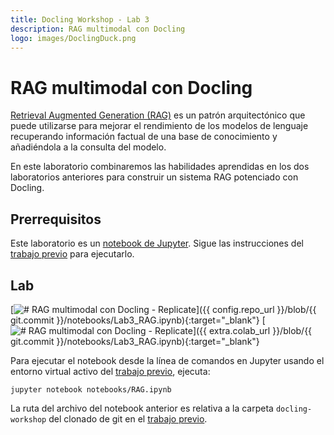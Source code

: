 ```yaml
---
title: Docling Workshop - Lab 3
description: RAG multimodal con Docling
logo: images/DoclingDuck.png
---
```


# RAG multimodal con Docling

[Retrieval Augmented Generation (RAG)](https://research.ibm.com/blog/retrieval-augmented-generation-RAG) es un patrón arquitectónico que puede utilizarse para mejorar el rendimiento de los modelos de lenguaje recuperando información factual de una base de conocimiento y añadiéndola a la consulta del modelo.

En este laboratorio combinaremos las habilidades aprendidas en los dos laboratorios anteriores para construir un sistema RAG potenciado con Docling.

## Prerrequisitos

Este laboratorio es un [notebook de Jupyter](https://jupyter.org/). Sigue las instrucciones del [trabajo previo](../pre-work/README.md) para ejecutarlo.

## Lab

<!-- Con Replicate -->

[![# RAG multimodal con Docling - Replicate](https://badgen.net/badge/icon/github?icon=github&label=Ver%20en "Ver en GitHub")]({{ config.repo_url }}/blob/{{ git.commit }}/notebooks/Lab3_RAG.ipynb){:target="_blank"}
[![# RAG multimodal con Docling - Replicate](https://colab.research.google.com/assets/colab-badge.svg "Abrir en Colab")]({{ extra.colab_url }}/blob/{{ git.commit }}/notebooks/Lab3_RAG.ipynb){:target="_blank"}

<!-- Con LM Studio

[![# RAG multimodal con Docling - LM Studio](https://badgen.net/badge/icon/github?icon=github&label=Ver%20en "Ver en GitHub")]({{ config.repo_url }}/blob/{{ git.commit }}/notebooks/LM Studio RAG.ipynb){:target="_blank"}
[![# RAG multimodal con Docling - LM Studio](https://colab.research.google.com/assets/colab-badge.svg "Abrir en Colab")]({{ extra.colab_url }}/blob/{{ git.commit }}/notebooks/LM Studio RAG.ipynb){:target="_blank"} -->

Para ejecutar el notebook desde la línea de comandos en Jupyter usando el entorno virtual activo del [trabajo previo](../pre-work/README.md#instalar-jupyter), ejecuta:

```shell
jupyter notebook notebooks/RAG.ipynb
```

La ruta del archivo del notebook anterior es relativa a la carpeta `docling-workshop` del clonado de git en el [trabajo previo](../pre-work/README.md#clonar-el-repositorio-de-la-workshop-de-docling).